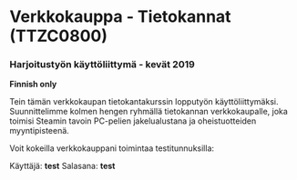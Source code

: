 # Verkkokauppa - Tietokannat (TTZC0800)

### Harjoitustyön käyttöliittymä - kevät 2019

<p><b>Finnish only</b></p>

<p>Tein tämän verkkokaupan tietokantakurssin lopputyön käyttöliittymäksi. Suunnittelimme kolmen hengen ryhmällä tietokannan verkkokaupalle, joka toimisi Steamin tavoin PC-pelien jakelualustana ja oheistuotteiden myyntipisteenä.</p>

<p>Voit kokeilla verkkokauppani toimintaa testitunnuksilla:<p>
<p>Käyttäjä: <b>test</b>
Salasana: <b>test</b></p>
